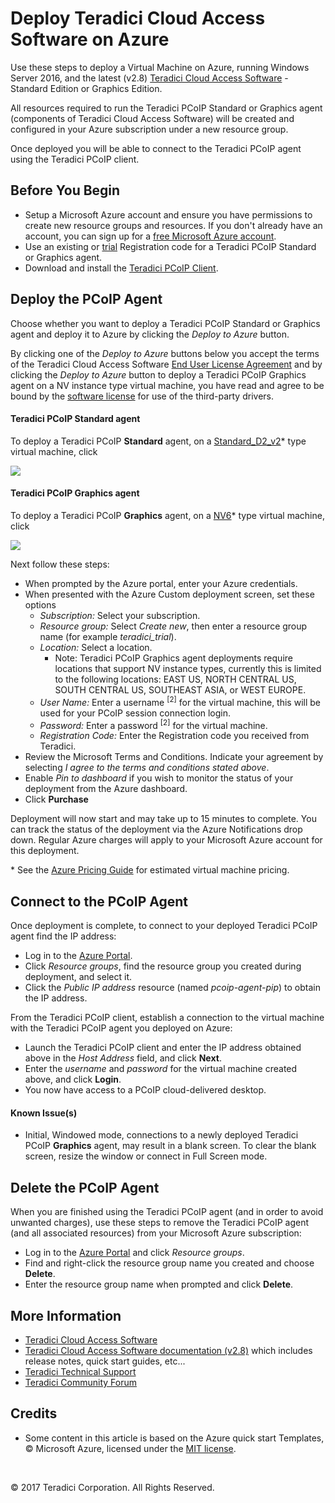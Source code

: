 # Deploy Teradici Cloud Access Software on Azure

Use these steps to deploy a Virtual Machine on Azure, running Windows Server 2016, and the latest (v2.8) [Teradici Cloud Access Software](http://www.teradici.com/products-and-solutions/pcoip-products/cloud-access-software) - Standard Edition or Graphics Edition. 

All resources required to run the Teradici PCoIP Standard or Graphics agent (components of Teradici Cloud Access Software) will be created and configured in your Azure subscription under a new resource group.

Once deployed you will be able to connect to the Teradici PCoIP agent using the Teradici PCoIP client.

## Before You Begin

* Setup a Microsoft Azure account and ensure you have permissions to create new resource groups and resources. If you don't already have an account, you can sign up for a [free Microsoft Azure account](https://azure.microsoft.com/free/). 
* Use an existing or [trial](http://connect.teradici.com/cas-trial) Registration code for a Teradici PCoIP Standard or Graphics agent.
* Download and install the [Teradici PCoIP Client](http://www.teradici.com/product-finder/client-downloads).

## Deploy the PCoIP Agent

Choose whether you want to deploy a Teradici PCoIP Standard or Graphics agent and deploy it to Azure by clicking the *Deploy to Azure* button.

By clicking one of the *Deploy to Azure* buttons below you accept the terms of the Teradici Cloud Access Software [End User License Agreement](http://www.teradici.com/pdf/teradici-cloud-access-software-eula.pdf) and by clicking the *Deploy to Azure* button to deploy a Teradici PCoIP Graphics agent on a NV instance type virtual machine, you have read and agree to be bound by the [software license](http://www.nvidia.com/content/DriverDownload-March2009/licence.php?lang=us) for use of the third-party drivers.
   
#### Teradici PCoIP Standard agent

To deploy a Teradici PCoIP **Standard** agent, on a [Standard_D2_v2](https://docs.microsoft.com/en-us/azure/virtual-machines/windows/sizes-general)\* type virtual machine, click
    
<a target="_blank" href="https://portal.azure.com/#create/Microsoft.Template/uri/https%3A%2F%2Fraw.githubusercontent.com%2Ffwang-teradici%2Fdeployments%2Fmaster%2Fazure-deploy-sa-windows2016.json"><img src="http://azuredeploy.net/deploybutton.png"/></a>

#### Teradici PCoIP Graphics agent

To deploy a Teradici PCoIP **Graphics** agent, on a [NV6](https://docs.microsoft.com/en-us/azure/virtual-machines/windows/sizes-gpu)\* type virtual machine, click

<a target="_blank" href="https://portal.azure.com/#create/Microsoft.Template/uri/https%3A%2F%2Fraw.githubusercontent.com%2Ffwang-teradici%2Fdeployments%2Fmaster%2Fazure-deploy-ga-windows2016.json"><img src="http://azuredeploy.net/deploybutton.png"/></a>


Next follow these steps:

* When prompted by the Azure portal, enter your Azure credentials.
* When presented with the Azure Custom deployment screen, set these options
    * *Subscription:* Select your subscription.
    * *Resource group:* Select *Create new*, then enter a resource group name (for example *teradici_trial*).
    * *Location:* Select a location. 
        * Note: Teradici PCoIP Graphics agent deployments require locations that support NV instance types, currently this is limited to the following locations: EAST US, NORTH CENTRAL US, SOUTH CENTRAL US, SOUTHEAST ASIA, or WEST EUROPE.
    * *User Name:* Enter a username <sup>[2]</sup> for the virtual machine, this will be used for your PCoIP session connection login.
    * *Password:* Enter a password <sup>[2]</sup> for the virtual machine.
    * *Registration Code:* Enter the Registration code you received from Teradici.
* Review the Microsoft Terms and Conditions. Indicate your agreement by selecting *I agree to the terms and conditions stated above*.
* Enable *Pin to dashboard* if you wish to monitor the status of your deployment from the Azure dashboard.
* Click **Purchase**

Deployment will now start and may take up to 15 minutes to complete. You can track the status of the deployment via the Azure Notifications drop down. Regular Azure charges will apply to your Microsoft Azure account for this deployment.

\* See the [Azure Pricing Guide](https://azure.microsoft.com/pricing/details/virtual-machines/windows/) for estimated virtual machine pricing.

## Connect to the PCoIP Agent

Once deployment is complete, to connect to your deployed Teradici PCoIP agent find the IP address:
* Log in to the [Azure Portal](https://portal.azure.com/).
* Click *Resource groups*, find the resource group you created during deployment, and select it.
* Click the *Public IP address* resource (named *pcoip-agent-pip*) to obtain the IP address.

From the Teradici PCoIP client, establish a connection to the virtual machine with the Teradici PCoIP agent you deployed on Azure:
* Launch the Teradici PCoIP client and enter the IP address obtained above in the *Host Address* field, and click **Next**.
* Enter the *username* and *password* for the virtual machine created above, and click **Login**.
* You now have access to a PCoIP cloud-delivered desktop.

#### Known Issue(s)
* Initial, Windowed mode, connections to a newly deployed Teradici PCoIP **Graphics** agent, may result in a blank screen. To clear the blank screen, resize the window or connect in Full Screen mode.

## Delete the PCoIP Agent

When you are finished using the Teradici PCoIP agent (and in order to avoid unwanted charges), use these steps to remove the Teradici PCoIP agent (and all associated resources) from your Microsoft Azure subscription:
* Log in to the [Azure Portal](https://portal.azure.com/) and click *Resource groups*.
* Find and right-click the resource group name you created and choose **Delete**.
* Enter the resource group name when prompted and click **Delete**.

## More Information

* [Teradici Cloud Access Software](http://www.teradici.com/products-and-solutions/pcoip-products/cloud-access-software)
* [Teradici Cloud Access Software documentation (v2.8)](https://techsupport.teradici.com/ics/support/kbanswer.asp?deptID=15164&task=knowledge&questionID=3090) which includes release notes, quick start guides, etc...
* [Teradici Technical Support](https://techsupport.teradici.com)
* [Teradici Community Forum](https://communities.teradici.com/topics/cloud+access+software.html)

## Credits

* Some content in this article is based on the Azure quick start Templates, © Microsoft Azure, licensed under the [MIT license](https://github.com/Azure/azure-quickstart-templates/blob/master/LICENSE).

<p>&nbsp;</p>
© 2017 Teradici Corporation. All Rights Reserved.
<p>&nbsp;</p>